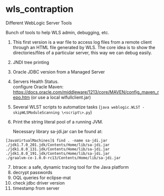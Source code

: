 # wls_contraption
Different WebLogic Server Tools

Bunch of tools to help WLS admin, debugging, etc.

1. This first version is a war file to access log files from a remote client through an HTML file generated by WLS. The core idea is to show the directories/files of a particular server, this way we can debug easily.
2. JNDI tree printing
3. Oracle JDBC version from a Managed Server
4. Servers Health Status.<br>
   configure Oracle Maven: https://docs.oracle.com/middleware/1213/core/MAVEN/config_maven_repo.htm (or use a local wlfullclient.jar)
5. Several WLST scripts to automatize tasks (`java weblogic.WLST -skipWLSModuleScanning \<script\>.py`)

6. Print the string literal pool of a running JVM.

   Necessary library sa-jdi.jar can be found at:
```
[JavaVirtualMachines]$ find . -name sa-jdi.jar
./jdk1.7.0_201.jdk/Contents/Home/lib/sa-jdi.jar
./jdk1.8.0_131.jdk/Contents/Home/lib/sa-jdi.jar
./jdk1.8.0_191.jdk/Contents/Home/lib/sa-jdi.jar
./graalvm-ce-1.0.0-rc13/Contents/Home/lib/sa-jdi.jar
```
7. btrace: a safe, dynamic tracing tool for the Java platform
8. decrypt passwords
9. OQL queries for eclipse-mat
10. check jdbc driver version
11. timestamp from server


